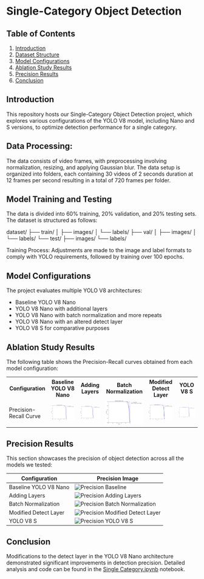 # Single-Category Object Detection 

## Table of Contents
1. [Introduction](#introduction)
2. [Dataset Structure](#dataset-structure)
3. [Model Configurations](#model-configurations)
4. [Ablation Study Results](#ablation-study-results)
5. [Precision Results](#precision-results)
6. [Conclusion](#conclusion)


## Introduction
This repository hosts our Single-Category Object Detection project, which explores various configurations of the YOLO V8 model, including Nano and S versions, to optimize detection performance for a single category.

## Data Processing: 

The data consists of video frames, with preprocessing involving normalization, resizing, and applying Gaussian blur. The data setup is organized into folders, each containing 30 videos of 2 seconds duration at 12 frames per second resulting in a total of 720 frames per folder.

## Model Training and Testing

The data is divided into 60% training, 20% validation, and 20% testing sets. The dataset is structured as follows:

dataset/
├── train/
│ ├── images/
│ └── labels/
├── val/
│ ├── images/
│ └── labels/
└── test/
├── images/
└── labels/

Training Process: Adjustments are made to the image and label formats to comply with YOLO requirements, followed by training over 100 epochs.

## Model Configurations
The project evaluates multiple YOLO V8 architectures:
- Baseline YOLO V8 Nano
- YOLO V8 Nano with additional layers
- YOLO V8 Nano with batch normalization and more repeats
- YOLO V8 Nano with an altered detect layer
- YOLO V8 S for comparative purposes

## Ablation Study Results
The following table shows the Precision-Recall curves obtained from each model configuration:

<table>
<tr>
<th>Configuration</th>
<th>Baseline YOLO V8 Nano</th>
<th>Adding Layers</th>
<th>Batch Normalization</th>
<th>Modified Detect Layer</th>
<th>YOLO V8 S</th>
</tr>
<tr>
<td>Precision-Recall Curve</td>
<td><img src="images/img1.png" alt="Baseline YOLO V8 Nano" width="200" /></td>
<td><img src="images/img2.png" alt="Adding Layers" width="200" /></td>
<td><img src="images/img3.png" alt="Batch Normalization" width="200" /></td>
<td><img src="images/img4.png" alt="Modified Detect Layer" width="200" /></td>
<td><img src="images/img5.png" alt="YOLO V8 S" width="200" /></td>
</tr>
</table>



## Precision Results
This section showcases the precision of object detection across all the models we tested:

| Configuration | Precision Image |
|---------------|-----------------|
| Baseline YOLO V8 Nano | ![Precision Baseline](images/Precision_baseline.png) |
| Adding Layers | ![Precision Adding Layers](images/Precision_adding_layers.png) |
| Batch Normalization | ![Precision Batch Normalization](images/Precision_batch_norm.png) |
| Modified Detect Layer | ![Precision Modified Detect Layer](images/Precision_detect_layer.png) |
| YOLO V8 S | ![Precision YOLO V8 S](images/Precision_yolov8s.png) |

## Conclusion
Modifications to the detect layer in the YOLO V8 Nano architecture demonstrated significant improvements in detection precision. Detailed analysis and code can be found in the [Single Category.ipynb](https://github.com/FrozenWanderer/Single-Category-Object-Detection/blob/main/Single%20Category.ipynb) notebook.

